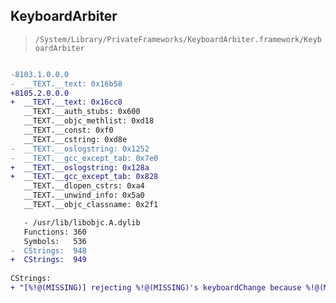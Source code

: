 ## KeyboardArbiter

> `/System/Library/PrivateFrameworks/KeyboardArbiter.framework/KeyboardArbiter`

```diff

-8103.1.0.0.0
-  __TEXT.__text: 0x16b58
+8105.2.0.0.0
+  __TEXT.__text: 0x16cc8
   __TEXT.__auth_stubs: 0x600
   __TEXT.__objc_methlist: 0xd18
   __TEXT.__const: 0xf0
   __TEXT.__cstring: 0xd8e
-  __TEXT.__oslogstring: 0x1252
-  __TEXT.__gcc_except_tab: 0x7e0
+  __TEXT.__oslogstring: 0x128a
+  __TEXT.__gcc_except_tab: 0x828
   __TEXT.__dlopen_cstrs: 0xa4
   __TEXT.__unwind_info: 0x5a0
   __TEXT.__objc_classname: 0x2f1

   - /usr/lib/libobjc.A.dylib
   Functions: 360
   Symbols:   536
-  CStrings:  948
+  CStrings:  949
 
CStrings:
+ "[%!@(MISSING)] rejecting %!@(MISSING)'s keyboardChange because %!@(MISSING) is active"

```
